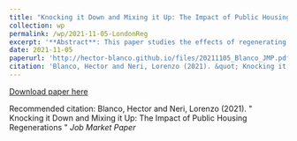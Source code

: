 ```yaml
---
title: "Knocking it Down and Mixing it Up: The Impact of Public Housing Regenerations"
collection: wp
permalink: /wp/2021-11-05-LondonReg
excerpt: '**Abstract**: This paper studies the effects of regenerating public housing into mixed-income communities on the local housing market. We exploit a wave of public housing regenerations in London that not only demolish and rebuild existing public housing but also almost double the number of units on-site with new market-rate units. Over a six-year period, we estimate that regenerations significantly raise nearby house prices and rents, although house prices decrease slightly farther away. We also find that they attract higher-income households, increase positive amenities (e.g., cafés, restaurants), and reduce negative amenities (e.g., crime). The results are consistent with strong demand effects concentrated near the buildings and moderate effects from increased supply that persist in the broader area. We provide suggestive evidence that changes in a neighborhood's socioeconomic composition are important to explain price effects: regenerations in low-income areas and those adding a large number of market-rate units lead to larger price increases. Overall, our findings indicate that mixed-income housing can revitalize neighborhoods near decaying public housing, but the supply of new market-rate units can increase unaffordability in low-income neighborhoods.'
date: 2021-11-05
paperurl: 'http://hector-blanco.github.io/files/20211105_Blanco_JMP.pdf'
citation: 'Blanco, Hector and Neri, Lorenzo (2021). &quot; Knocking it Down and Mixing it Up: The Impact of Public Housing Regenerations &quot; <i>Job Market Paper</i>'
---
```


[Download paper here](http://hector-blanco.github.io/files/20211105_Blanco_JMP.pdf)

Recommended citation: Blanco, Hector and Neri, Lorenzo (2021). &quot; Knocking it Down and Mixing it Up: The Impact of Public Housing Regenerations &quot; <i>Job Market Paper</i>
